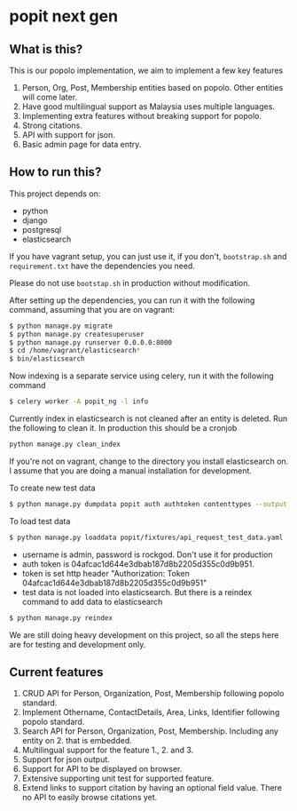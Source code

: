 # popit next gen

## What is this?

This is our popolo implementation, we aim to implement a few key features

1. Person, Org, Post, Membership entities based on popolo. Other entities will come later. 
2. Have good multilingual support as Malaysia uses multiple languages.
3. Implementing extra features without breaking support for popolo.
4. Strong citations.
5. API with support for json.
6. Basic admin page for data entry. 

## How to run this?

This project depends on:

* python
* django
* postgresql
* elasticsearch

If you have vagrant setup, you can just use it, if you don't, `bootstrap.sh` and `requirement.txt` have the dependencies you need. 

Please do not use `bootstap.sh` in production without modification. 

After setting up the dependencies, you can run it with the following command, assuming that you are on vagrant:

```sh
$ python manage.py migrate
$ python manage.py createsuperuser
$ python manage.py runserver 0.0.0.0:8000
$ cd /home/vagrant/elasticsearch*
$ bin/elasticsearch
```

Now indexing is a separate service using celery, run it with the following command

```sh
$ celery worker -A popit_ng -l info
```

Currently index in elasticsearch is not cleaned after an entity is deleted. Run the following to clean it. 
 In production this should be a cronjob

```sh
python manage.py clean_index
```

If you're not on vagrant, change to the directory you install elasticsearch on. I assume that you are doing a manual installation
for development.

To create new test data

```sh
$ python manage.py dumpdata popit auth authtoken contenttypes --output popit/fixtures/api_request_test_data.yaml --format yaml --natural-foreign --natural-primary
```

To load test data

```sh
$ python manage.py loaddata popit/fixtures/api_request_test_data.yaml
```

* username is admin, password is rockgod. Don't use it for production
* auth token is 04afcac1d644e3dbab187d8b2205d355c0d9b951.
* token is set http header "Authorization: Token 04afcac1d644e3dbab187d8b2205d355c0d9b951"
* test data is not loaded into elasticsearch. But there is a reindex command to add data to elasticsearch

```sh
$ python manage.py reindex
```

We are still doing heavy development on this project, so all the steps here are for testing and development only.

## Current features
1. CRUD API for Person, Organization, Post, Membership following popolo standard.
2. Implement Othername, ContactDetails, Area, Links, Identifier following popolo standard.
3. Search API for Person, Organization, Post, Membership. Including any entity on 2. that is embedded. 
4. Multilingual support for the feature 1., 2. and 3.
5. Support for json output.
6. Support for API to be displayed on browser.
7. Extensive supporting unit test for supported feature.
8. Extend links to support citation by having an optional field value. There no API to easily browse citations yet.
